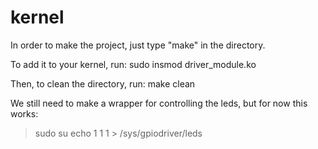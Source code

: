 # kernel

In order to make the project, just type "make" in the directory.

To add it to your kernel, run: 
sudo insmod driver_module.ko

Then, to clean the directory, run:
make clean

We still need to make a wrapper for controlling the leds, but for now this works: 
> sudo su
> echo 1 1 1 > /sys/gpiodriver/leds
